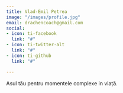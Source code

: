 ```yaml
---
title: Vlad-Emil Petrea
image: "/images/profile.jpg"
email: drachencoach@gmail.com
social:
- icon: ti-facebook
  link: "#"
- icon: ti-twitter-alt
  link: "#"
- icon: ti-github
  link: "#"

---
```

Asul tău pentru momentele complexe in viață.